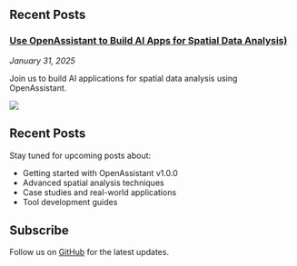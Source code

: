 ## Recent Posts

### [Use OpenAssistant to Build AI Apps for Spatial Data Analysis)](./posts/build-ai-spatial-applications.md)
*January 31, 2025*

Join us to build AI applications for spatial data analysis using OpenAssistant. 

<img src="/kepler-tool-demo-1.gif" />

## Recent Posts

Stay tuned for upcoming posts about:

- Getting started with OpenAssistant v1.0.0
- Advanced spatial analysis techniques
- Case studies and real-world applications
- Tool development guides

## Subscribe

Follow us on [GitHub](https://github.com/geodaopenjs/openassistant) for the latest updates.

